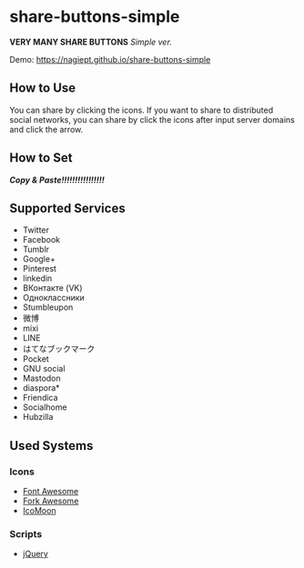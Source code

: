 # share-buttons-simple
**VERY MANY SHARE BUTTONS**
*Simple ver.*

Demo: https://nagiept.github.io/share-buttons-simple
## How to Use
You can share by clicking the icons.
If you want to share to distributed social networks, you can share by click the icons after input server domains and click the arrow.
## How to Set
***Copy & Paste!!!!!!!!!!!!!!!!***
## Supported Services
* Twitter
* Facebook
* Tumblr
* Google+
* Pinterest
* linkedin
* ВКонтакте (VK)
* Одноклассники
* Stumbleupon
* 微博
* mixi
* LINE
* はてなブックマーク
* Pocket
* GNU social
* Mastodon
* diaspora*
* Friendica
* Socialhome
* Hubzilla
## Used Systems
### Icons
* [Font Awesome](https://fontawesome.com)
* [Fork Awesome](https://forkawesome.github.io)
* [IcoMoon](https://icomoon.io)
### Scripts
* [jQuery](https://jquery.com/)
